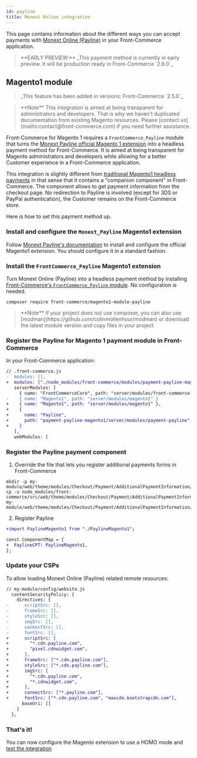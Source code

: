 ```yaml
---
id: payline
title: Monext Online integration
---
```


This page contains information about the different ways you can accept payments with [Monext Online (Payline)](https://www.monext.fr/online) in your Front-Commerce application.

<blockquote class="important">
  **EARLY PREVIEW:** _This payment method is currently in early preview. It will be production ready in Front-Commerce `2.6.0`_
</blockquote>


## Magento1 module

<blockquote class="feature--new">
  _This feature has been added in versions: Front-Commerce `2.5.0`_
</blockquote>

<blockquote class="note">
**Note** This integration is aimed at being transparent for administrators and developers. That is why we haven't duplicated documentation from existing Magento resources. Please [contact us](mailto:contact@front-commerce.com) if you need further assistance.
</blockquote>

Front-Commerce for Magento 1 requires a `FrontCommerce_Payline` module that turns the [Monext Payline official Magento 1 extension](https://docs.monext.fr/display/DT/Plugin+Magento+1) into a headless payment method for Front-Commerce. It is aimed at being transparent for Magento administrators and developers while allowing for a better Customer experience in a Front-Commerce application.

This integration is slightly different from [traditional Magento1 headless payments](/docs/magento2/headless-payments.html) in that sense that it contains a "companion component" in Front-Commerce. The component allows to get payment information from the checkout page. No redirection to Payline is involved (except for 3DS or PayPal authentication), the Customer remains on the Front-Commerce store.

Here is how to set this payment method up.

### Install and configure the `Monext_Payline` Magento1 extension

Follow [Monext Payline's documentation](https://docs.monext.fr/display/DT/Plugin+Magento+1) to install and configure the official Magento1 extension. You should configure it in a standard fashion.

### Install the `FrontCommerce_Payline` Magento1 extension

Turn Monext Online (Payline) into a headless payment method by installing [Front-Commerce's `FrontCommerce_Payline` module](https://github.com/front-commerce/magento1-module-payline-front-commerce). No configuration is needed.

```shell
composer require front-commerce/magento1-module-payline
```

<blockquote class="note">
**Note** If your project does not use composer, you can also use [modman](https://github.com/colinmollenhour/modman) or download the latest module version and copy files in your project.
</blockquote>

### Register the Payline for Magento 1 payment module in Front-Commerce

In your Front-Commerce application:

```diff
// .front-commerce.js
-  modules: [],
+  modules: ["./node_modules/front-commerce/modules/payment-payline-magento1"],
   serverModules: [
     { name: "FrontCommerceCore", path: "server/modules/front-commerce-core" },
-    { name: "Magento1", path: "server/modules/magento1" }
+    { name: "Magento1", path: "server/modules/magento1" },
+    {
+      name: "Payline",
+      path: "payment-payline-magento1/server/modules/payment-payline",
+    }
   ],
   webModules: [
```

### Register the Payline payment component

1. Override the file that lets you register additional payments forms in Front-Commerce
```
mkdir -p my-module/web/theme/modules/Checkout/Payment/AdditionalPaymentInformation/
cp -u node_modules/front-commerce/src/web/theme/modules/Checkout/Payment/AdditionalPaymentInformation/getAdditionalDataComponent.js my-module/web/theme/modules/Checkout/Payment/AdditionalPaymentInformation/getAdditionalDataComponent.js
```
2. Register Payline
```diff
+import PaylineMagento1 from "./PaylineMagento1";

const ComponentMap = {
+  PaylineCPT: PaylineMagento1,
};
```

### Update your CSPs

To allow loading Monext Online (Payline) related remote resources:

```diff
// my-module/config/website.js
  contentSecurityPolicy: {
    directives: {
-      scriptSrc: [],
-      frameSrc: [],
-      styleSrc: [],
-      imgSrc: [],
-      connectSrc: [],
-      fontSrc: [],
+      scriptSrc: [
+        "*.cdn.payline.com",
+        "pixel.cdnwidget.com",
+      ],
+      frameSrc: ["*.cdn.payline.com"],
+      styleSrc: ["*.cdn.payline.com"],
+      imgSrc: [
+        "*.cdn.payline.com",
+        "*.cdnwidget.com",
+      ],
+      connectSrc: ["*.payline.com"],
+      fontSrc: ["*.cdn.payline.com", "maxcdn.bootstrapcdn.com"],
      baseUri: []
    }
  },
```

### That's it!

You can now configure the Magento extension to use a HOMO mode and [test the integration](https://docs.monext.fr/display/DT/Les+cartes+de+test)
